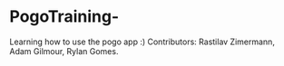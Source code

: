 # PogoTraining-
Learning how to use the pogo app :)
Contributors: Rastilav Zimermann, Adam Gilmour, Rylan Gomes.
